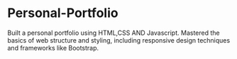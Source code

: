 # Personal-Portfolio
Built a personal portfolio using HTML,CSS AND Javascript.
Mastered the basics of web structure and styling, including responsive design techniques and frameworks like Bootstrap.
